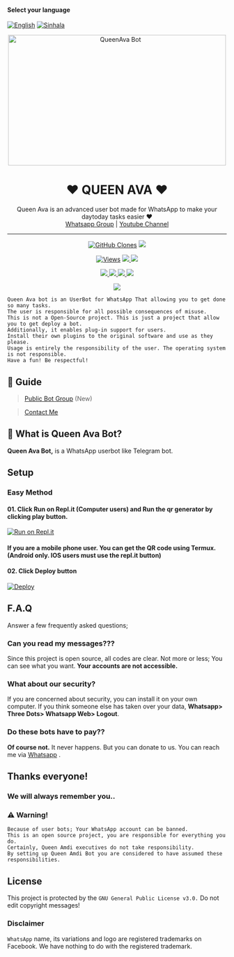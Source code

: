 #### Select your language

[![English](https://img.shields.io/badge/Select-English-red.svg)](https://github.com/MarshallParadox/QueenAva-MD/blob/launch/README.md)
[![Sinhala](https://img.shields.io/badge/Select-Sinhala-green.svg)](https://github.com/MarshallParadox/QueenAva-MD/blob/launch/README-SI.md)

<div align="center">
  <img src="https://i.ibb.co/2n0WP2H/anime-anime-girls-overwatch-d-va-overwatch-wallpaper-preview.jpg" alt="QueenAva Bot" width="500" height="300">
  <h1>❤ QUEEN AVA ❤</h1>
</div>
<p align="center">
   Queen Ava is an advanced user bot made for WhatsApp to make your daytoday tasks easier ❤
    <br>
        <a href="https://chat.whatsapp.com/LYk6el7Ief41N2ypxVqcXD">Whatsapp Group</a> |
        <a href="https://www.youtube.com/channel/UCZx8U1EU95-Wn9mH4dn15vQ">Youtube Channel</a>
    <br>
</p>

---

<p align="center">
  <a href="https://github.com/MarshallParadox/PrincessLiya-MD"><img alt="GitHub Clones" src="https://img.shields.io/badge/dynamic/json?style=flat-square&label=Docker pulls&query=count&url=https://github.com/agentnox/8gh32jk565/blob/main/automated_repo.json?raw=True&logo=github"></a>
  
  </a>
  <a href="https://github.com/MarshallParadox/PrincessLiya-MD">
    <img src="https://img.shields.io/docker/image-size/fusuf/whatsasena?style=flat-square&logo=github&label=Image Size">
    
  </a>
</p>

<p align="center">

  <a href="https://github.com/MarshallParadox/QueenAva-MD">
    <img src="https://hits.seeyoufarm.com/api/count/incr/badge.svg?url=https%3A%2F%2Fgithub.com%2FBlackAmda%2FQueenAmdi&count_bg=%2379C83D&title_bg=%23555555&icon=gitpod.svg&icon_color=%23E7E7E7&title=Views&edge_flat=false" alt="Views"/></a>
  
  </a>
  <a href="https://github.com/MarshallParadox/QueenAva-MD/fork">
    <img src="https://img.shields.io/github/forks/BlackAmda/QueenAmdi?label=Fork&style=social">
    
  </a>
  <a href="https://github.com/MarshallParadox/QueenAva-MD/stargazers">
    <img src="https://img.shields.io/github/stars/MarshallParadox/QueenAurora?style=social">
  </a>
</p>

<p align="center">
  <a href="https://github.com/MarshallParadox/QueenAva-MD">
    <img src="https://img.shields.io/github/repo-size/phaticusthiccy/WhatsAsenaDuplicated?color=purple&label=Repo%20Size&style=plastic">

  </a>
  <a href="https://github.com/MarshallParadox/QueenAva-MD">
    <img src="https://img.shields.io/github/license/phaticusthiccy/WhatsAsenaDuplicated?color=purple&label=License&style=plastic">

  </a>
  <a href="https://github.com/MarshallParadox/QueenAva-MD">
    <img src="https://img.shields.io/github/languages/top/phaticusthiccy/WhatsAsenaDuplicated?color=purple&label=Javascript&style=plastic">

  </a>
  <a href="https://github.com/MarshallParadox/QueenAva-MD">
    <img src="https://img.shields.io/static/v1?label=Author&message=Black%20Amda&color=purple&style=plastic">

  </a>
  </p>
 <p align="center">
  <a href="https://wa.me/94701282176">
    <img src="https://img.shields.io/badge/Contact%20Me%20On%20Whatsapp-Queen%20Amdi%20Bot-purple&style=plastic">

  </a>
</p>

```
Queen Ava bot is an UserBot for WhatsApp That allowing you to get done so many tasks.
The user is responsible for all possible consequences of misuse.
This is not a Open-Source project. This is just a project that allow you to get deploy a bot.
Additionally, it enables plug-in support for users.
Install their own plugins to the original software and use as they please.
Usage is entirely the responsibility of the user. The operating system is not responsible.
Have a fun! Be respectful!
```

## 📢 Guide

> [Public Bot Group](https://chat.whatsapp.com/BnmKcWq0Zg20xBE4hmM8sG) (New)

> [Contact Me](https://wa.me/94701282176)

## 🔎 What is Queen Ava Bot?

**Queen Ava Bot,** is a WhatsApp userbot like Telegram bot.

## Setup

### Easy Method

#### 01. Click Run on Repl.it (Computer users) and Run the qr generator by clicking play button.

[![Run on Repl.it](https://repl.it/badge/github/quiec/whatsasena)](https://replit.com/@MrNobody41/Pincess-Liya?v=1)

#### If you are a mobile phone user. You can get the QR code using Termux. (Android only. IOS users must use the repl.it button)

#### 02. Click Deploy button

[![Deploy](https://www.herokucdn.com/deploy/button.svg)](https://heroku.com/deploy?template=https://github.com/MarshallParadox/PrincessLiya-MD)



## F.A.Q

Answer a few frequently asked questions;

### Can you read my messages???

Since this project is open source, all codes are clear. Not more or less; You can see what you want. **Your accounts are not accessible.**

### What about our security?

If you are concerned about security, you can install it on your own computer. If you think someone else has taken over your data, **Whatsapp> Three Dots> Whatsapp Web> Logout**.

### Do these bots have to pay??

**Of course not.** It never happens. But you can donate to us. You can reach me via [Whatsapp](https://wa.me/94701282176) .

## Thanks everyone!

### We will always remember you..

### ⚠️ Warning!

```
Because of user bots; Your WhatsApp account can be banned.
This is an open source project, you are responsible for everything you do.
Certainly, Queen Amdi executives do not take responsibility.
By setting up Queen Amdi Bot you are considered to have assumed these responsibilities.
```

## License

This project is protected by the `GNU General Public License v3.0.`
Do not edit copyright messages!

### Disclaimer

`WhatsApp` name, its variations and logo are registered trademarks on Facebook. We have nothing to do with the registered trademark.
